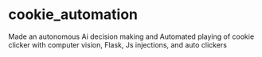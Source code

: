 # cookie_automation
Made an autonomous Ai decision making and Automated playing of cookie clicker with computer vision, Flask, Js injections, and auto clickers  
